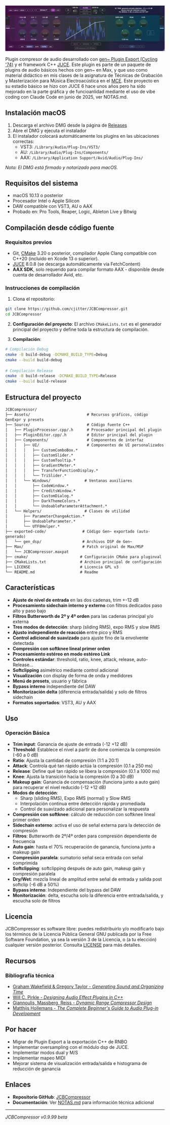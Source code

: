 ![JCBCompressor Interface](Assets/screenshot.png)

Plugin compresor de audio desarrollado con [gen~ Plugin Export (Cycling '74)](https://cycling74.com) y el framework C++ [JUCE](https://github.com/juce-framework/JUCE). Este plugin es parte de un paquete de plugins de audio básicos hechos con gen~ en Max, y que uso como material didáctico en mis clases de la asignatura de Técnicas de Grabación y Masterización para Música Electroacústica en el [MCE](https://katarinagurska.com/curso-of/master-de-composicion-electroacustica-mce/). Este proyecto en su estadio básico se hizo con JUCE 6 hace unos años pero ha sido mejorado en la parte gráfica y de funcioanlidad mediante el uso de vibe coding con Claude Code en junio de 2025, ver NOTAS.md.

## Instalación macOS
1. Descarga el archivo DMG desde la página de [Releases](https://github.com/cjitter/JCBComp/releases)
2. Abre el DMG y ejecuta el instalador
3. El instalador colocará automáticamente los plugins en las ubicaciones correctas:
   - VST3: `/Library/Audio/Plug-Ins/VST3/`
   - AU: `/Library/Audio/Plug-Ins/Components/`
   - AAX: `/Library/Application Support/Avid/Audio/Plug-Ins/`

*Nota: El DMG está firmado y notarizado para macOS.*

## Requisitos del sistema

- macOS 10.13 o posterior
- Procesador Intel o Apple Silicon
- DAW compatible con VST3, AU o AAX
- Probado en: Pro Tools, Reaper, Logic, Ableton Live y Bitwig

## Compilación desde código fuente

### Requisitos previos
- Git, [CMake](https://cmake.org) 3.20 o posterior, compilador Apple Clang compatible con C++20 (incluido en Xcode 13 o superior).
- [JUCE](https://github.com/juce-framework/JUCE) 8.0.8 (se descarga automáticamente via FetchContent)
- **AAX SDK**, solo requerido para compilar formato AAX - disponible desde cuenta de desarrollador Avid, etc.

### Instrucciones de compilación

1. Clona el repositorio:
```bash
git clone https://github.com/cjitter/JCBCompressor.git
cd JCBCompressor
```

2. **Configuración del proyecto**: El archivo `CMakeLists.txt` es el generador principal del proyecto y define toda la estructura de compilación.

3. **Compilación**:
```bash
# Compilación Debug
cmake -B build-debug -DCMAKE_BUILD_TYPE=Debug
cmake --build build-debug

# Compilación Release
cmake -B build-release -DCMAKE_BUILD_TYPE=Release
cmake --build build-release
```

## Estructura del proyecto

```
JCBCompressor/
├── Assets/                         # Recursos gráficos, código GenExpr y presets
├── Source/                         # Código fuente C++
│   ├── PluginProcessor.cpp/.h      # Procesador principal del plugin
│   ├── PluginEditor.cpp/.h         # Editor principal del plugin
│   ├── Components/                 # Componentes de interfaz
│   │   ├── UI/                     # Componentes de UI personalizados
│   │   │   ├── CustomComboBox.*
│   │   │   ├── CustomSlider.*
│   │   │   ├── CustomTooltip.*
│   │   │   ├── GradientMeter.*
│   │   │   ├── TransferFunctionDisplay.*
│   │   │   └── TriSlider.*
│   │   └── Windows/               # Ventanas auxiliares
│   │       ├── CodeWindow.*
│   │       ├── CreditsWindow.*
│   │       ├── CustomDialog.*
│   │       ├── DarkThemeColors.*
│   │       └── UndoableParameterAttachment.*
│   └── Helpers/                   # Clases de utilidad
│       ├── ParameterChangeAction.*
│       ├── UndoableParameter.*
│       └── UTF8Helper.*
├── exported-code/                # Código Gen~ exportado (auto-generado)
│   └── gen_dsp/                  # Archivos DSP de Gen~
├── Max/                          # Patch original de Max/MSP
│   └── JCBCompressor.maxpat
├── cmake/                       # Configuración CMake para pluginval
├── CMakeLists.txt               # Archivo principal de configuración
├── LICENSE                      # Licencia GPL v3
└── README.md                    # Readme
```

## Características

- **Ajuste de nivel de entrada** en las dos cadenas, trim +-12 dB
- **Procesamiento sidechain interno y externo** con filtros dedicados paso alto y paso bajo
- **Filtros Butterworth de 2º y 4º orden** para las cadenas principal y/o externa
- **Tres modos de detección**: sharp (sliding RMS), expo RMS y slow RMS
- **Ajusto independiente de reacción** entre pico y RMS
- **Control adicional de suavizado** para ajuste fino de la envolvente detectada
- **Compresión con softknee lineal primer orden**
- **Procesamiento estéreo en modo estéreo Link**
- **Controles estándar**: threshold, ratio, knee, attack, release, auto-Release...
- **Softclipping** asimétrico mediante control adicional
- **Visualización** con display de forma de onda y medidores
- **Menú de presets**, usuario y fábrica
- **Bypass interno** independiente del DAW
- **Monitorización delta** (diferencia entrada/salida) y solo de filtros sidechain
- **Formatos soportados**: VST3, AU y AAX

## Uso

### Operación Básica
- **Trim input**: Ganancia de ajuste de entrada (-12 +12 dB)
- **Threshold**: Establece el nivel a partir de done comienza la compresión (-60 a 0 dB)
- **Ratio**: Ajusta la cantidad de compresión (1:1 a 20:1)
- **Attack**: Controla qué tan rápido actúa la compresión (0.1 a 250 ms)
- **Release**: Define qué tan rápido se libera la compresión (0.1 a 1000 ms)
- **Knee**: Ajusta la transición hacia la compresión (0 a 30 dB)
- **Makeup gain**: Ganancia de compensación (funciona junto a auto gain) para recuperar el nivel reducido (-12 +12 dB)
- **Modos de detección**:
  - Sharp (sliding RMS), Expo RMS (normal) y Slow RMS
  - Interpolación continua entre detección rápida y promediada
  - Control de suavizado adicional para personalizar la respuesta
- **Compresión con softknee**: cálculo de reducción con softknee lineal primer orden
- **Sidechain externo**: activa el uso de señal externa para la detección de compresión
- **Filtros**: Butterworth de 2º/4º orden para compresión dependiente de frecuencia
- **Auto gain**: hasta el 70% recuperación de ganancia, funciona junto a makeup gain
- **Compresión paralela**: sumatorio señal seca entrada con señal comprimida
- **Softclipping**: softclipping después de auto gain, makeup gain y compresión paralela
- **Dry/Wet**: mezcla lineal de amplitud entre señal de entrada y salida post softclip (-6 dB a 50%)
- **Bypass interno**: Independiente del bypass del DAW
- **Monitorización**: delta, escucha solo la diferencia entre entrada/salida, y escucha solo de filtros

## Licencia

JCBCompressor es software libre: puedes redistribuirlo y/o modificarlo bajo los términos de la Licencia Pública General GNU publicada por la Free Software Foundation, ya sea la versión 3 de la Licencia, o (a tu elección) cualquier versión posterior. Consulta [LICENSE](LICENSE) para más detalles.

## Recursos

### Bibliografía técnica
- [Graham Wakefield & Gregory Taylor - *Generating Sound and Organizing Time*](https://cycling74.com/books/go)
- [Will C. Pirkle - *Designing Audio Effect Plugins in C++*](https://www.willpirkle.com)
- [Giannoulis, Massberg, Reiss - *Dynamic Range Compressor Design*](https://eecs.qmul.ac.uk/~josh/documents/2012/GiannoulisMassbergReiss-dynamicrangecompression-JAES2012.pdf)
- [Matthijs Hollemans - *The Complete Beginner's Guide to Audio Plug-in Development*](https://www.theaudioprogrammer.com/books/beginners-plugin-book)

## Por hacer

- Migrar de Plugin Export a la exportación C++ de RNBO
- Implementar oversampling con el módulo dsp de JUCE.
- Implementar modos dual y M/S
- Implementar mapeo MIDI
- Mejorar sistema de visualización entrada/salida e histograma de reducción de ganancia

## Enlaces

- **Repositorio GitHub**: [JCBCompressor](https://github.com/cjitter/JCBCompressor)
- **Documentación**: Ver [NOTAS.md](NOTAS.md) para información técnica adicional

---

*JCBCompressor v0.9.99 beta*